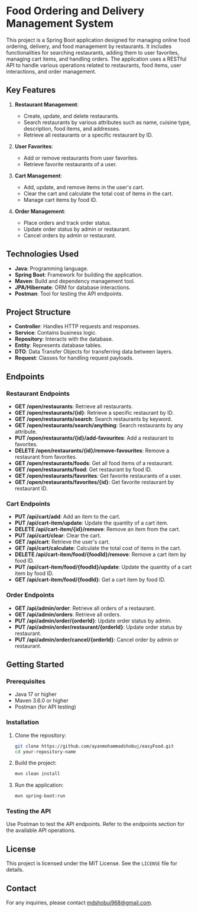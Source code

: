 # Food Ordering and Delivery Management System

This project is a Spring Boot application designed for managing online food ordering, delivery, and food management by restaurants. It includes functionalities for searching restaurants, adding them to user favorites, managing cart items, and handling orders. The application uses a RESTful API to handle various operations related to restaurants, food items, user interactions, and order management.

## Key Features

1. **Restaurant Management**:
   - Create, update, and delete restaurants.
   - Search restaurants by various attributes such as name, cuisine type, description, food items, and addresses.
   - Retrieve all restaurants or a specific restaurant by ID.

2. **User Favorites**:
   - Add or remove restaurants from user favorites.
   - Retrieve favorite restaurants of a user.

3. **Cart Management**:
   - Add, update, and remove items in the user's cart.
   - Clear the cart and calculate the total cost of items in the cart.
   - Manage cart items by food ID.

4. **Order Management**:
   - Place orders and track order status.
   - Update order status by admin or restaurant.
   - Cancel orders by admin or restaurant.

## Technologies Used

- **Java**: Programming language.
- **Spring Boot**: Framework for building the application.
- **Maven**: Build and dependency management tool.
- **JPA/Hibernate**: ORM for database interactions.
- **Postman**: Tool for testing the API endpoints.

## Project Structure

- **Controller**: Handles HTTP requests and responses.
- **Service**: Contains business logic.
- **Repository**: Interacts with the database.
- **Entity**: Represents database tables.
- **DTO**: Data Transfer Objects for transferring data between layers.
- **Request**: Classes for handling request payloads.

## Endpoints

### Restaurant Endpoints

- **GET /open/restaurants**: Retrieve all restaurants.
- **GET /open/restaurants/{id}**: Retrieve a specific restaurant by ID.
- **GET /open/restaurants/search**: Search restaurants by keyword.
- **GET /open/restaurants/search/anything**: Search restaurants by any attribute.
- **PUT /open/restaurants/{id}/add-favourites**: Add a restaurant to favorites.
- **DELETE /open/restaurants/{id}/remove-favourites**: Remove a restaurant from favorites.
- **GET /open/restaurants/foods**: Get all food items of a restaurant.
- **GET /open/restaurants/food**: Get restaurant by food ID.
- **GET /open/restaurants/favorites**: Get favorite restaurants of a user.
- **GET /open/restaurants/favorites/{id}**: Get favorite restaurant by restaurant ID.

### Cart Endpoints

- **PUT /api/cart/add**: Add an item to the cart.
- **PUT /api/cart-item/update**: Update the quantity of a cart item.
- **DELETE /api/cart-item/{id}/remove**: Remove an item from the cart.
- **PUT /api/cart/clear**: Clear the cart.
- **GET /api/cart**: Retrieve the user's cart.
- **GET /api/cart/calculate**: Calculate the total cost of items in the cart.
- **DELETE /api/cart-item/food/{foodId}/remove**: Remove a cart item by food ID.
- **PUT /api/cart-item/food/{foodId}/update**: Update the quantity of a cart item by food ID.
- **GET /api/cart-item/food/{foodId}**: Get a cart item by food ID.

### Order Endpoints

- **GET /api/admin/order**: Retrieve all orders of a restaurant.
- **GET /api/admin/orders**: Retrieve all orders.
- **PUT /api/admin/order/{orderId}**: Update order status by admin.
- **PUT /api/admin/order/restaurant/{orderId}**: Update order status by restaurant.
- **PUT /api/admin/order/cancel/{orderId}**: Cancel order by admin or restaurant.

## Getting Started

### Prerequisites

- Java 17 or higher
- Maven 3.6.0 or higher
- Postman (for API testing)

### Installation

1. Clone the repository:
   ```sh
   git clone https://github.com/ayanmohammadshobuj/easyFood.git
   cd your-repository-name
   ```

2. Build the project:
   ```sh
   mvn clean install
   ```

3. Run the application:
   ```sh
   mvn spring-boot:run
   ```

### Testing the API

Use Postman to test the API endpoints. Refer to the endpoints section for the available API operations.

## License

This project is licensed under the MIT License. See the `LICENSE` file for details.

## Contact

For any inquiries, please contact mdshobuj968@gmail.com.
```
